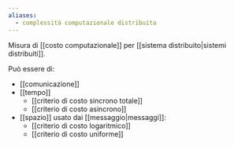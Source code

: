 ```yaml
---
aliases:
  - complessità computazionale distribuita
---
```

Misura di [[costo computazionale]] per [[sistema distribuito|sistemi distribuiti]].

Può essere di:
- [[comunicazione]]
- [[tempo]]
	- [[criterio di costo sincrono totale]]
	- [[criterio di costo asincrono]]
- [[spazio]] usato dai [[messaggio|messaggi]]:
	- [[criterio di costo logaritmico]]
	- [[criterio di costo uniforme]]
